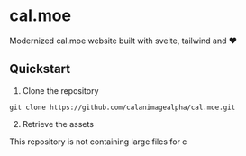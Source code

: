 # cal.moe

Modernized cal.moe website built with svelte, tailwind and ❤️

## Quickstart

1. Clone the repository

`git clone https://github.com/calanimagealpha/cal.moe.git`

2. Retrieve the assets

This repository is not containing large files for c